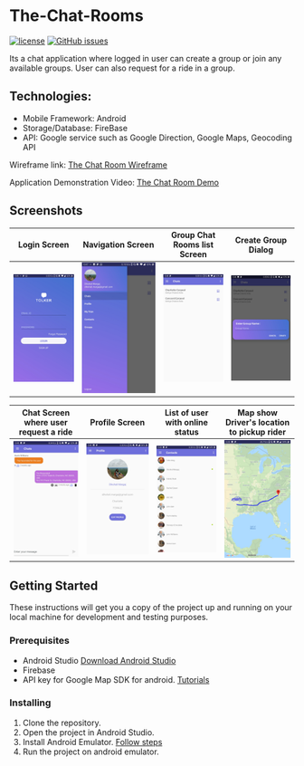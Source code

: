 # The-Chat-Rooms

[![license](https://img.shields.io/github/license/Dikshali/The-Chat-Rooms?style=flat-square)](https://github.com/Dikshali/The-Chat-Rooms/edit/master/LICENSE)
[![GitHub issues](https://img.shields.io/github/issues/Dikshali/The-Chat-Rooms?style=flat-square)](https://github.com/Dikshali/The-Chat-Rooms/issues)

Its a chat application where logged in user can create a group or join any available groups. User can also request for a ride in a group.

## **Technologies:**
* Mobile Framework: Android
* Storage/Database: FireBase
* API: Google service such as Google Direction, Google Maps, Geocoding API

Wireframe link: [The Chat Room Wireframe](https://xd.adobe.com/spec/6d6bdcb8-7eec-412a-4a8b-bb3f19662cce-1b5a/)

Application Demonstration Video: [The Chat Room Demo](https://youtu.be/C1hdzuxiKxg)

## Screenshots

Login Screen             |Navigation Screen             |Group Chat Rooms list Screen            |Create Group Dialog             |
:-------------------------:|:-------------------------:|:-------------------------:|:-------------------------:
![](Screenshot/Capture1.jpg)  |  ![](Screenshot/Capture2.jpg) |  ![](Screenshot/Capture3.jpg) |  ![](Screenshot/Capture4.jpg)

Chat Screen where user request a ride             |Profile Screen             |List of user with online status            |Map show Driver's location to pickup rider            |
:-------------------------:|:-------------------------:|:-------------------------:|:-------------------------:
![](Screenshot/Capture5.jpg)  |  ![](Screenshot/Capture7.jpg) |  ![](Screenshot/Capture8.jpg) |  ![](Screenshot/Capture9.jpg)

## Getting Started

These instructions will get you a copy of the project up and running on your local machine for development and testing purposes.

### Prerequisites
* Android Studio [Download Android Studio](https://developer.android.com/studio)
* Firebase
* API key for Google Map SDK for android. [Tutorials](https://developers.google.com/maps/documentation/android-sdk/intro) 

### Installing

1. Clone the repository.
2. Open the project in Android Studio.
3. Install Android Emulator. [Follow steps](https://developer.android.com/studio/run/emulator#install)
4. Run the project on android emulator.

